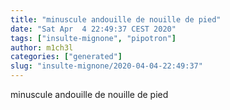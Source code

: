 ```yaml
---
title: "minuscule andouille de nouille de pied"
date: "Sat Apr  4 22:49:37 CEST 2020"
tags: ["insulte-mignone", "pipotron"]
author: m1ch3l
categories: ["generated"]
slug: "insulte-mignone/2020-04-04-22:49:37"
---
```


minuscule andouille de nouille de pied
